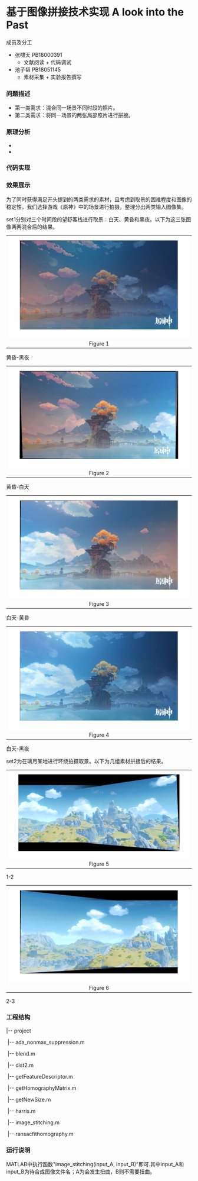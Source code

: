 # 基于图像拼接技术实现 A look into the Past

成员及分工

+ 张啸天 PB18000391
  + 文献阅读 + 代码调试
+ 池子韬 PB18051145
  + 素材采集 + 实验报告撰写

### 问题描述

+ 第一类需求：混合同一场景不同时段的照片。
+ 第二类需求：将同一场景的两张局部照片进行拼接。


### 原理分析

+ 
+ 

### 代码实现

### 效果展示

为了同时获得满足开头提到的两类需求的素材，且考虑到取景的困难程度和图像的稳定性，我们选择游戏《原神》中的场景进行拍摄，整理分出两类输入图像集。

set1分别对三个时间段的望舒客栈进行取景：白天、黄昏和黑夜。以下为这三张图像两两混合后的结果。

<table>
    <tr>
        <td ><center><img src="./result/dawn_night.jpg" >Figure 1</center></td>
    </tr>
</table>
黄昏-黑夜
<table>
    <tr>
        <td ><center><img src="./result/dawn_noon.jpg" >Figure 2</center></td>
    </tr>
</table>
黄昏-白天
<table>
    <tr>
        <td ><center><img src="./result/noon_dawn.jpg" >Figure 3</center></td>
    </tr>
</table>
白天-黄昏
<table>
    <tr>
        <td ><center><img src="./result/noon_night.jpg" >Figure 4</center></td>
    </tr>
</table>
白天-黑夜

set2为在璃月某地进行环绕拍摄取景。以下为几组素材拼接后的结果。

<table>
    <tr>
        <td ><center><img src="./result/1_2.jpg" >Figure 5</center></td>
    </tr>
</table>
1-2
<table>
    <tr>
        <td ><center><img src="./result/2_3.jpg" >Figure 6</center></td>
    </tr>
</table>
2-3

### 工程结构

|-- project

​		|-- ada_nonmax_suppression.m

​		|-- blend.m

​		|-- dist2.m

​		|-- getFeatureDescriptor.m

​		|-- getHomographyMatrix.m

​		|-- getNewSize.m

​		|-- harris.m

​		|-- image_stitching.m

​		|-- ransacfithomography.m

### 运行说明

MATLAB中执行函数"image_stitching(input_A, input_B)"即可.其中input_A和input_B为待合成图像文件名；A为会发生扭曲，B则不需要扭曲。